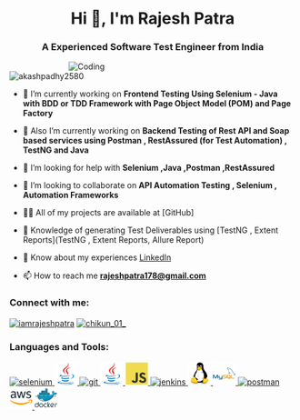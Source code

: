 <h1 align="center">Hi 👋, I'm Rajesh Patra</h1>
<h3 align="center">A Experienced Software Test Engineer from India</h3>
<img align="right" alt="Coding" width="400" src="https://www.lambdatest.com/resources/images/Software-Test-Management.gif">

<p align="left"> <img src="https://komarev.com/ghpvc/?username=akashpadhy2580&label=Profile%20views&color=0e75b6&style=flat" alt="akashpadhy2580" /> </p>

- 🔭 I’m currently working on **Frontend Testing Using Selenium - Java with BDD or TDD Framework with Page Object Model (POM) and Page Factory**

- 🌱 Also I’m currently working on **Backend Testing of Rest API and Soap based services using Postman , RestAssured (for Test Automation) , TestNG and Java**

- 🤝 I’m looking for help with **Selenium ,Java ,Postman ,RestAssured**

- 👯 I’m looking to collaborate on **API Automation Testing , Selenium , Automation Frameworks**

- 👨‍💻 All of my projects are available at [GitHub]

- 📝 Knowledge of generating Test Deliverables using [TestNG , Extent Reports](TestNG , Extent Reports, Allure Report)

- 📄 Know about my experiences [LinkedIn](https://linkedin.com/in/iamrajeshpatra)

- 📫 How to reach me **rajeshpatra178@gmail.com**

<h3 align="left">Connect with me:</h3>
<p align="left">
<a href="https://linkedin.com/in/iamrajeshpatra" target="blank"><img align="center" src="https://raw.githubusercontent.com/rahuldkjain/github-profile-readme-generator/master/src/images/icons/Social/linked-in-alt.svg" alt="iamrajeshpatra" height="30" width="40" /></a>
<a href="https://www.instagram.com/i_am_raajesh/" target="blank"><img align="center" src="https://raw.githubusercontent.com/rahuldkjain/github-profile-readme-generator/master/src/images/icons/Social/instagram.svg" alt="chikun_01_" height="30" width="40" /></a>
</p>

<h3 align="left">Languages and Tools:</h3>
<p align="left"> <a href="https://www.selenium.dev" target="_blank" rel="noreferrer"> <img src="https://raw.githubusercontent.com/detain/svg-logos/780f25886640cef088af994181646db2f6b1a3f8/svg/selenium-logo.svg" alt="selenium" width="40" height="40"/> <a href="https://www.java.com" target="_blank" rel="noreferrer"> <img src="https://raw.githubusercontent.com/devicons/devicon/master/icons/java/java-original.svg" alt="java" width="40" height="40"/> </a> <a href="https://git-scm.com/" target="_blank" rel="noreferrer"> <img src="https://www.vectorlogo.zone/logos/git-scm/git-scm-icon.svg" alt="git" width="40" height="40"/> </a> <a href="https://www.java.com" target="_blank" rel="noreferrer"> <img src="https://raw.githubusercontent.com/devicons/devicon/master/icons/java/java-original.svg" alt="java" width="40" height="40"/> </a> <a href="https://developer.mozilla.org/en-US/docs/Web/JavaScript" target="_blank" rel="noreferrer"> <img src="https://raw.githubusercontent.com/devicons/devicon/master/icons/javascript/javascript-original.svg" alt="javascript" width="40" height="40"/> </a> <a href="https://www.jenkins.io" target="_blank" rel="noreferrer"> <img src="https://www.vectorlogo.zone/logos/jenkins/jenkins-icon.svg" alt="jenkins" width="40" height="40"/> </a> <a href="https://www.linux.org/" target="_blank" rel="noreferrer"> <img src="https://raw.githubusercontent.com/devicons/devicon/master/icons/linux/linux-original.svg" alt="linux" width="40" height="40"/> </a> <a href="https://www.mysql.com/" target="_blank" rel="noreferrer"> <img src="https://raw.githubusercontent.com/devicons/devicon/master/icons/mysql/mysql-original-wordmark.svg" alt="mysql" width="40" height="40"/> </a> <a href="https://postman.com" target="_blank" rel="noreferrer"> <img src="https://www.vectorlogo.zone/logos/getpostman/getpostman-icon.svg" alt="postman" width="40" height="40"/> </a>  </a> <a href="https://aws.amazon.com" target="_blank" rel="noreferrer"> <img src="https://raw.githubusercontent.com/devicons/devicon/master/icons/amazonwebservices/amazonwebservices-original-wordmark.svg" alt="aws" width="40" height="40"/> </a> <a href="https://www.docker.com/" target="_blank" rel="noreferrer"> <img src="https://raw.githubusercontent.com/devicons/devicon/master/icons/docker/docker-original-wordmark.svg" alt="docker" width="40" height="40"/> </a> </p>

